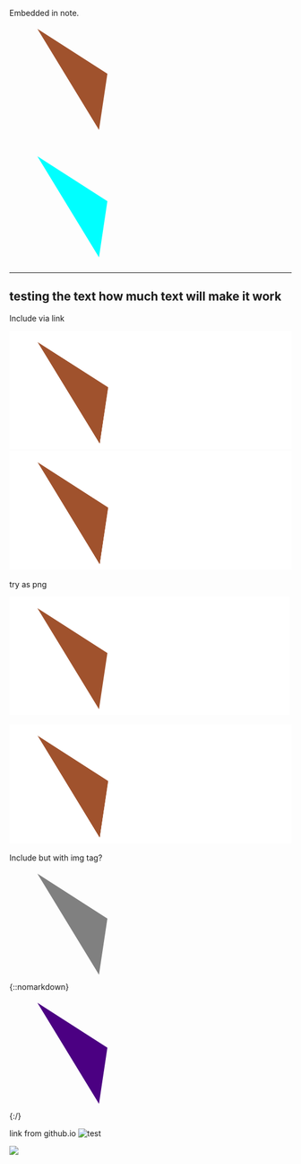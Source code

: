 
Embedded in note.
<svg height="210" width="500">
	<polygon points="50,20 175,100 160,200"
	style="fill : sienna" />
	</svg>

<svg height="210" width="500">
	<polygon points="50,20 175,100 160,200"
	style="fill : aqua" />
	</svg>


---
testing the text how much text will make it work
----

Include via link

![test](./test_svg_triangle.svg)
<img src="./test_svg_triangle.svg">

try as png

<img src="./test_svg_triangle.png">

![testing](<./test_svg_triangle.svg>)

Include but with img tag?
<img><svg height="210" width="500">
	<polygon points="50,20 175,100 160,200"
	style="fill : gray" />
	</svg>
{::nomarkdown}
<svg height="210" width="500">
	<polygon points="50,20 175,100 160,200"
	style="fill : indigo" />
	</svg>
	{:/}
	
link from github.io
![test](https://ahc-youngblood.github.io/modern-notes/test_svg_triangle.svg)

<img src="https://ahc-youngblood.github.io/modern-notes/test_svg_triangle.svg">